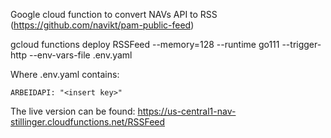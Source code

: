 

Google cloud function to convert NAVs API to RSS (https://github.com/navikt/pam-public-feed)

gcloud functions deploy RSSFeed --memory=128 --runtime go111 --trigger-http --env-vars-file .env.yaml

Where .env.yaml contains:
```
ARBEIDAPI: "<insert key>"
```

The live version can be found:
https://us-central1-nav-stillinger.cloudfunctions.net/RSSFeed

